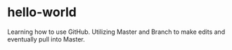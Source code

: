 # hello-world

Learning how to use GitHub.
Utilizing Master and Branch to make edits and eventually pull into Master.
